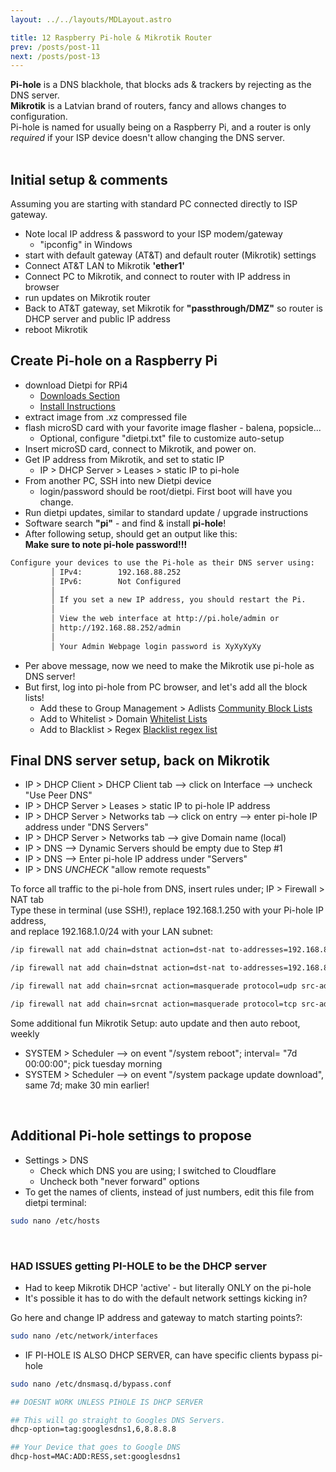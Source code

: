 ```yaml
---
layout: ../../layouts/MDLayout.astro

title: 12 Raspberry Pi-hole & Mikrotik Router
prev: /posts/post-11
next: /posts/post-13
---
```



**Pi-hole** is a DNS blackhole, that blocks ads & trackers by rejecting as the DNS server.<br>
**Mikrotik** is a Latvian brand of routers, fancy and allows changes to configuration.<br>
Pi-hole is named for usually being on a Raspberry Pi, and a router is only *required* if your ISP device doesn't allow changing the DNS server.<br><br>

## Initial setup & comments
Assuming you are starting with standard PC connected directly to ISP gateway.
- Note local IP address & password to your ISP modem/gateway
    - "ipconfig" in Windows
- start with default gateway (AT&T) and default router (Mikrotik) settings
- Connect AT&T LAN to Mikrotik **'ether1'**
- Connect PC to Mikrotik, and connect to router with IP address in browser
- run updates on Mikrotik router
- Back to AT&T gateway, set Mikrotik for **"passthrough/DMZ"** so router is DHCP server and public IP address
- reboot Mikrotik

## Create Pi-hole on a Raspberry Pi
- download Dietpi for RPi4
    - [Downloads Section](https://dietpi.com/#downloadinfo)
    - [Install Instructions](https://dietpi.com/docs/install/)
- extract image from .xz compressed file
- flash microSD card with your favorite image flasher - balena, popsicle...
    - Optional, configure "dietpi.txt" file to customize auto-setup
- Insert microSD card, connect to Mikrotik, and power on.
- Get IP address from Mikrotik, and set to static IP
    - IP > DHCP Server > Leases > static IP to pi-hole
- From another PC, SSH into new Dietpi device
    - login/password should be root/dietpi. First boot will have you change.
- Run dietpi updates, similar to standard update / upgrade instructions
- Software search **"pi"** - and find & install **pi-hole**!
- After following setup, should get an output like this:<br>
    **Make sure to note pi-hole password!!!**
```sh
Configure your devices to use the Pi-hole as their DNS server using:         
         │ IPv4:        192.168.88.252                                        │
         │ IPv6:        Not Configured                                        │
         │                                                                    │
         │ If you set a new IP address, you should restart the Pi.            │
         │                                                                    │
         │ View the web interface at http://pi.hole/admin or                  │
         │ http://192.168.88.252/admin                                        │
         │                                                                    │
         │ Your Admin Webpage login password is XyXyXyXy
```
- Per above message, now we need to make the Mikrotik use pi-hole as DNS server!
- But first, log into pi-hole from PC browser, and let's add all the block lists!
    - Add these to Group Management > Adlists [Community Block Lists](https://v.firebog.net/hosts/lists.php?type=tick)
    - Add to Whitelist > Domain [Whitelist Lists](https://raw.githubusercontent.com/anudeepND/whitelist/master/domains/whitelist.txt)
    - Add to Blacklist > Regex [Blacklist regex list](https://raw.githubusercontent.com/mmotti/pihole-regex/master/regex.list)

## Final DNS server setup, back on Mikrotik
- IP > DHCP Client > DHCP Client tab --> click on Interface --> uncheck "Use Peer DNS"
- IP > DHCP Server > Leases > static IP to pi-hole IP address
- IP > DHCP Server > Networks tab --> click on entry --> enter pi-hole IP address under "DNS Servers"
- IP > DHCP Server > Networks tab --> give Domain name (local)
- IP > DNS --> Dynamic Servers should be empty due to Step #1
- IP > DNS --> Enter pi-hole IP address under "Servers"
- IP > DNS *UNCHECK* "allow remote requests"

To force all traffic to the pi-hole from DNS, insert rules under; IP > Firewall > NAT tab<br>
Type these in terminal (use SSH!), replace 192.168.1.250 with your Pi-hole IP address,<br>
and replace 192.168.1.0/24 with your LAN subnet:<br>
```sh
/ip firewall nat add chain=dstnat action=dst-nat to-addresses=192.168.88.252 protocol=udp src-address=!192.168.88.252 dst-address=!192.168.88.252 dst-port=53 in-interface=!ether1
```
```sh
/ip firewall nat add chain=dstnat action=dst-nat to-addresses=192.168.88.252 protocol=tcp src-address=!192.168.88.252 dst-address=!192.168.88.252 dst-port=53 in-interface=!ether1 
```
```sh
/ip firewall nat add chain=srcnat action=masquerade protocol=udp src-address=192.168.88.0/24 dst-address=192.168.88.252 dst-port=53
```
```sh
/ip firewall nat add chain=srcnat action=masquerade protocol=tcp src-address=192.168.88.0/24 dst-address=192.168.88.252 dst-port=53
```
Some additional fun Mikrotik Setup: auto update and then auto reboot, weekly
- SYSTEM > Scheduler --> on event "/system reboot"; interval= "7d 00:00:00"; pick tuesday morning
- SYSTEM > Scheduler --> on event "/system package update download", same 7d; make 30 min earlier!

<br>

## Additional Pi-hole settings to propose

- Settings > DNS
    - Check which DNS you are using; I switched to Cloudflare
    - Uncheck both "never forward" options
- To get the names of clients, instead of just numbers, edit this file from dietpi terminal:
```sh
sudo nano /etc/hosts
```
<br>

### HAD ISSUES getting PI-HOLE to be the DHCP server
   - Had to keep Mikrotik DHCP 'active' - but literally ONLY on the pi-hole
   - It's possible it has to do with the default network settings kicking in?

Go here and change IP address and gateway to match starting points?:
```sh
sudo nano /etc/network/interfaces
```
- IF PI-HOLE IS ALSO DHCP SERVER, can have specific clients bypass pi-hole
```sh
sudo nano /etc/dnsmasq.d/bypass.conf
```
```sh
## DOESNT WORK UNLESS PIHOLE IS DHCP SERVER

## This will go straight to Googles DNS Servers.
dhcp-option=tag:googlesdns1,6,8.8.8.8

## Your Device that goes to Google DNS
dhcp-host=MAC:ADD:RESS,set:googlesdns1
```
